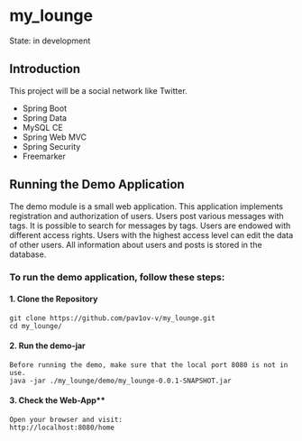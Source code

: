 # my_lounge

State: in development

## Introduction

This project will be a social network like Twitter.

- Spring Boot
- Spring Data
- MySQL CE
- Spring Web MVC
- Spring Security
- Freemarker

## Running the Demo Application

The demo module is a small web application.
This application implements registration and authorization of users. Users post various messages with tags. It is possible to search for messages by tags.
Users are endowed with different access rights. Users with the highest access level can edit the data of other users.
All information about users and posts is stored in the database.

### To run the demo application, follow these steps:

#### 1. Clone the Repository
    git clone https://github.com/pav1ov-v/my_lounge.git
    cd my_lounge/
#### 2. Run the demo-jar
    Before running the demo, make sure that the local port 8080 is not in use.
    java -jar ./my_lounge/demo/my_lounge-0.0.1-SNAPSHOT.jar
#### 3. Check the Web-App**
    Open your browser and visit:
    http://localhost:8080/home
